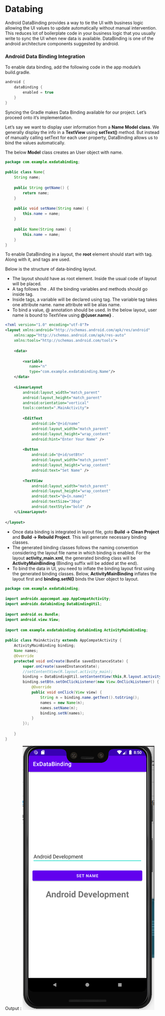 # Databing

Android DataBinding provides a way to tie the UI with business logic allowing the UI values to update automatically without manual intervention. This reduces lot of boilerplate code in your business logic that you usually write to sync the UI when new data is available. DataBinding is one of the android architecture components suggested by android.

### Android Data Binding Integration

To enable data binding, add the following code in the app module’s build.gradle.

```java
android {
    dataBinding {
        enabled = true
    }
}
```

Syncing the Gradle makes Data Binding available for our project. Let’s proceed onto it’s implementation.

Let’s say we want to display user information from a **Name Model class**. We generally display the info in a **TextView** using **setText()** method. But instead of manually calling setText for each user property, DataBinding allows us to bind the values automatically.

The below **Model** class creates an User object with name.

```java
package com.example.exdatabinding;

public class Name{
    String name;

    public String getName() {
        return name;
    }

    public void setName(String name) {
        this.name = name;
    }

    public Name(String name) {
        this.name = name;
    }
}
```

To enable DataBinding in a layout, the **root** element should start with <layout> tag. Along with it, <data> and <variable> tags are used.

Below is the structure of data-binding layout.

* The layout should have <layout> as root element. Inside <layout> the usual code of layout will be placed.
* A <data> tag follows the <layout>. All the binding variables and methods should go inside <data> tag.
* Inside <data> tags, a variable will be declared using <variable> tag. The variable tag takes one attribute name. name attribute will be alias name.
* To bind a value, @ annotation should be used. In the below layout, user name is bound to TextView using **@{user.name}** .

```xml
<?xml version="1.0" encoding="utf-8"?>
<layout xmlns:android="http://schemas.android.com/apk/res/android"
    xmlns:app="http://schemas.android.com/apk/res-auto"
    xmlns:tools="http://schemas.android.com/tools">

    <data>

        <variable
           name="n"
           type="com.example.exdatabinding.Name"/>
    </data>

    <LinearLayout
        android:layout_width="match_parent"
        android:layout_height="match_parent"
        android:orientation="vertical"
        tools:context=".MainActivity">

        <EditText
            android:id="@+id/name"
            android:layout_width="match_parent"
            android:layout_height="wrap_content"
            android:hint="Enter Your Name" />

        <Button
            android:id="@+id/setBtn"
            android:layout_width="match_parent"
            android:layout_height="wrap_content"
            android:text="Set Name" />

        <TextView
            android:layout_width="match_parent"
            android:layout_height="wrap_content"
            android:text="@={n.name}"
            android:textSize="30sp"
            android:textStyle="bold" />
    </LinearLayout>

</layout>
```

* Once data binding is integrated in layout file, goto **Build -> Clean Project** and **Build -> Rebuild Project**. This will generate necessary binding classes.
* The generated binding classes follows the naming convention considering the layout file name in which binding is enabled. For the layout **activity_main.xml**, the generated binding class will be **ActivityMainBinding** (Binding suffix will be added at the end).
* To bind the data in UI, you need to inflate the binding layout first using the generated binding classes. Below, **ActivityMainBinding** inflates the layout first and **binding.setN()** binds the User object to layout.

```java
package com.example.exdatabinding;

import androidx.appcompat.app.AppCompatActivity;
import androidx.databinding.DataBindingUtil;

import android.os.Bundle;
import android.view.View;

import com.example.exdatabinding.databinding.ActivityMainBinding;

public class MainActivity extends AppCompatActivity {
    ActivityMainBinding binding;
    Name names;
    @Override
    protected void onCreate(Bundle savedInstanceState) {
        super.onCreate(savedInstanceState);
        //setContentView(R.layout.activity_main);
        binding = DataBindingUtil.setContentView(this,R.layout.activity_main);
        binding.setBtn.setOnClickListener(new View.OnClickListener() {
            @Override
            public void onClick(View view) {
                String n = binding.name.getText().toString();
                names = new Name(n);
                names.setName(n);
                binding.setN(names);
            }
        });

    }
}
```


Output :
![picture](https://github.com/chaitanyak963/Document/raw/master/binding.png)
